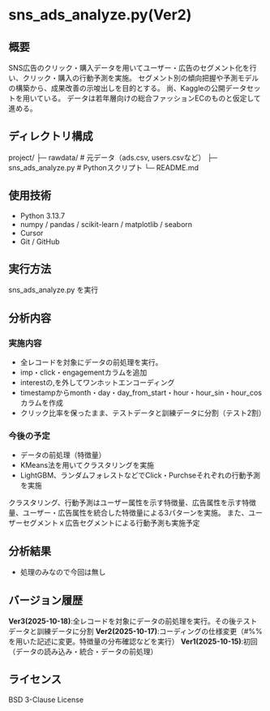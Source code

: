 # sns_ads_analyze.py(Ver2)

## 概要
SNS広告のクリック・購入データを用いてユーザー・広告のセグメント化を行い、クリック・購入の行動予測を実施。
セグメント別の傾向把握や予測モデルの構築から、成果改善の示唆出しを目的とする。
尚、Kaggleの公開データセットを用いている。
データは若年層向けの総合ファッションECのものと仮定して進める。

## ディレクトリ構成
project/
├─ rawdata/ # 元データ（ads.csv, users.csvなど）
├─ sns_ads_analyze.py # Pythonスクリプト
└─ README.md

## 使用技術
- Python 3.13.7
- numpy / pandas / scikit-learn / matplotlib / seaborn
- Cursor
- Git / GitHub

## 実行方法
sns_ads_analyze.py を実行

## 分析内容
### 実施内容
- 全レコードを対象にデータの前処理を実行。
- imp・click・engagementカラムを追加
- interestの,を外してワンホットエンコーディング
- timestampからmonth・day・day_from_start・hour・hour_sin・hour_cosカラムを作成
- クリック比率を保ったまま、テストデータと訓練データに分割（テスト2割）

### 今後の予定
- データの前処理（特徴量）
- KMeans法を用いてクラスタリングを実施
- LightGBM、ランダムフォレストなどでClick・Purchseそれぞれの行動予測を実施

クラスタリング、行動予測はユーザー属性を示す特徴量、広告属性を示す特徴量、ユーザー・広告属性を統合した特徴量による3パターンを実施。
また、ユーザーセグメントｘ広告セグメントによる行動予測も実施予定

## 分析結果
- 処理のみなので今回は無し

## バージョン履歴
**Ver3(2025-10-18)**:全レコードを対象にデータの前処理を実行。その後テストデータと訓練データに分割
**Ver2(2025-10-17)**:コーディングの仕様変更（#%%を用いた記述に変更。特徴量の分布確認などを実行）
**Ver1(2025-10-15)**:初回（データの読み込み・統合・データの前処理）

## ライセンス
BSD 3-Clause License